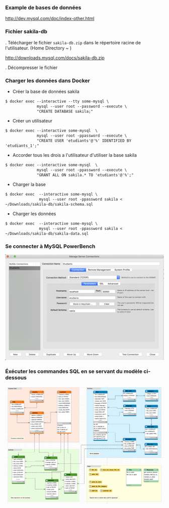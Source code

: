 
### Example de bases de données
http://dev.mysql.com/doc/index-other.html

### Fichier sakila-db
. Télécharger le fichier `sakila-db.zip` dans le répertoire racine de l'utilisateur. (Home Directory ~ )

http://downloads.mysql.com/docs/sakila-db.zip

. Décompresser le fichier

### Charger les données dans Docker 

- Créer la base de données sakila

```
$ docker exec --interactive --tty some-mysql \
              mysql --user root --password --execute \
              "CREATE DATABASE sakila;"
```

- Créer un utilisateur

```
$ docker exec --interactive some-mysql  \
              mysql --user root -ppassword --execute \
              "CREATE USER 'etudiants'@'%' IDENTIFIED BY 'etudiants_1';"
```

- Accorder tous les drois a l'utilisateur d'utiliser la base sakila

```
$ docker exec --interactive some-mysql  \
              mysql --user root -ppassword --execute \
              "GRANT ALL ON sakila.* TO 'etudiants'@'%';"
```

- Charger la base

```
$ docker exec  --interactive some-mysql \
               mysql --user root -ppassword sakila < ~/Downloads/sakila-db/sakila-schema.sql
```

- Charger les données

```
$ docker exec  --interactive some-mysql \
               mysql --user root -ppassword sakila < ~/Downloads/sakila-db/sakila-data.sql
```

### Se connecter à MySQL PowerBench

![image](images/connection.png)

### Éxécuter les commandes SQL en se servant du modèle ci-dessous

![image](images/sakila.png)
